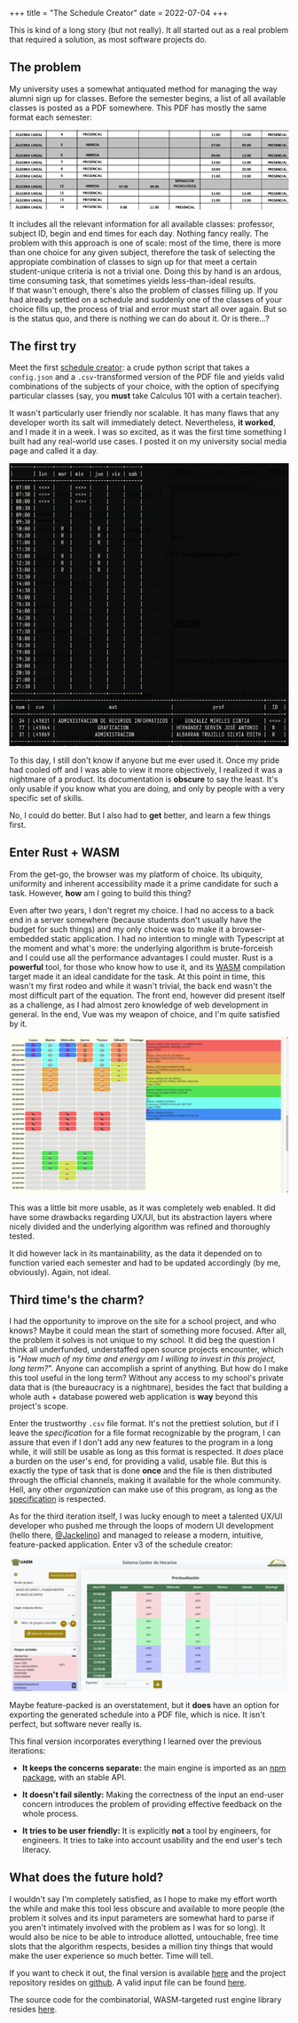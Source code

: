 +++
title = "The Schedule Creator"
date = 2022-07-04
+++

This is kind of a long story (but not really). It all started out as a
real problem that required a solution, as most software projects do.

## The problem

My university uses a somewhat antiquated method for managing the way alumni
sign up for classes. Before the semester begins, a list of all available
classes is posted as a PDF somewhere. This PDF has mostly the same format
each semester:

![the format](captura_plantilla_1.png)

It includes all the relevant information for all available classes:
professor, subject ID, begin and end times for each day. Nothing fancy
really. The problem with this approach is one of scale: most of the time,
there is more than one choice for any given subject, therefore the task of
selecting the appropiate combination of classes to sign up for that meet a
certain student-unique criteria is not a trivial one. Doing this by hand
is an ardous, time consuming task, that sometimes yields less-than-ideal
results.  
If that wasn't enough, there's also the problem of classes
filling up. If you had already settled on a schedule and suddenly one of
the classes of your choice fills up, the process of trial and error must
start all over again. But so is the status quo, and there is nothing we
can do about it. Or is there...?

## The first try

Meet the first [schedule creator](https://github.com/ccarral/horarios-uaemex): a 
crude python script that takes a `config.json` and a `.csv`-transformed
version of the PDF file and yields valid combinations of the subjects of
your choice, with the option of specifying particular classes (say, you
**must** take Calculus 101 with a certain teacher).

It wasn't particularly user friendly nor scalable. It has many flaws that
any developer worth its salt will immediately detect. Nevertheless,
**it worked**, and I made it in a week. I was so excited, as it was the
first time something I built had any real-world use cases. I posted it on
my university social media page and called it a day. 

![Output of the first iteration](output_1.png)

To this day, I still don't know if anyone but me ever used it. Once my
pride had cooled off and I was able to view it more objectively, I
realized it was a nightmare of a product. Its documentation is **obscure**
to say the least. It's only usable if you know what you are doing, and
only by people with a very specific set of skills.

No, I could do better. But I also had to __get__ better, and learn a few
things first.

## Enter Rust + WASM

From the get-go, the browser was my platform of choice. Its ubiquity,
uniformity and inherent accessibility made it a prime
candidate for such a task. However, __how__ am I going to build this
thing?

Even after two years, I don't regret my choice. 
I had no access to a back end in a server somewhere
(because students don't usually have the budget for such things) and my
only choice was to make it a browser-embedded static application. I had
no intention to mingle with Typescript at the moment and what's more: the underlying 
algorithm is brute-forceish and I could use all the performance advantages
I could muster. Rust is a __powerful__ tool, for those who know how to use it, and
its [WASM](https://rustwasm.github.io/) compilation target made it an
ideal candidate for the task. At this point in time, this wasn't my first
rodeo and while it wasn't trivial, the back end wasn't the most difficult
part of the equation. The front end, however did present itself as a
challenge, as I had almost zero knowledge of web development in general.
In the end, Vue was my weapon of choice, and I'm quite satisfied by it.

![Output of the second iteration](output_2.jpg)

This was a little bit more usable, as it was completely web enabled. It
did have some drawbacks regarding UX/UI, but its abstraction layers where
nicely divided and the underlying algorithm was refined and thoroughly
tested. 

It did however lack in its mantainability, as the data it depended on to
function varied each semester and had to be updated accordingly (by me,
obviously). Again, not ideal.

## Third time's the charm?

I had the opportunity to improve on the site for a school project, and
who knows? Maybe it could mean the start of something more focused. After
all, the problem it solves is not unique to my school. It did beg the
question I think all underfunded, understaffed open source projects
encounter, which is "_How much of my time and energy am I willing to invest
in this project, long term?_". Anyone can accomplish a sprint of anything.
But how do I make this tool useful in the long term? Without any access
to my school's private data that is (the bureaucracy is a nightmare),
besides the fact that building a whole auth + database powered web
application is __way__ beyond this project's scope. 

Enter the trustworthy `.csv` file format. It's not the prettiest 
solution, but if I leave the _specification_ for a file format
recognizable by the program, I can assure that even if I don't add any new
features to the program in a long while, it will still be usable as long
as this format is respected. It _does_ place a burden on the user's end,
for providing a valid, usable file. But this is exactly the type of task
that is done __once__ and the file is then distributed through the
official channels, making it available for the whole community.  
Hell, any other _organization_ can make use of this program, as long as
the [specification](https://github.com/ccarral/potro-horario-universitario/tree/main#especificaci%C3%B3n-de-los-archivos-csv-admitidos) is respected.

As for the third iteration itself, I was lucky enough to meet a talented
UX/UI developer who pushed me through the loops of modern UI development
(hello there, [@Jackelino](https://github.com/Jackelino)) and managed to
release a modern, intuitive, feature-packed application. Enter v3 of the
schedule creator:

![UI of the third iteration](ui_v3.png)

Maybe feature-packed is an overstatement, but it __does__ have an option
for exporting the generated schedule into a PDF file, which is nice. It
isn't perfect, but software never really is.

This final version incorporates everything I learned over the previous
iterations: 

* __It keeps the concerns separate:__ the main engine is imported as an
  [npm package](https://www.npmjs.com/package/uaemex-horarios), with an
  stable API.

* __It doesn't fail silently:__ Making the correctness of the input an
  end-user concern introduces the problem of providing effective feedback
  on the whole process.

* __It tries to be user friendly:__ It is explicitly __not__ a tool by
  engineers, for engineers. It tries to take into account usability and
  the end user's tech literacy.

## What does the future hold?

I wouldn't say I'm completely satisfied, as I hope to make my effort worth
the while and make this tool less obscure and available to more people 
(the problem it solves and its input parameters are somewhat hard to parse
if you aren't intimately involved with the problem as I was for so long).
It would also be nice to be able to introduce allotted, untouchable, free time
slots that the algorithm respects, besides a million tiny things that would make
the user experience so much better. Time will tell.  

If you want to check it out, the final version is available [here](https://sigeho-test-040522.netlify.app) and the
project repository resides on [github](https://github.com/ccarral/potro-horario-universitario). A valid input file can be found
[here](https://ccarral.github.io/files/2022/A/plantilla_ico_2022A.csv).

The source code for the combinatorial, WASM-targeted rust engine library
resides [here](https://github.com/ccarral/schedule-engine). 
